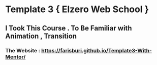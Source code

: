 # Template 3 { Elzero Web School } 
## I Took This Course . To Be Familiar with Animation , Transition
### The Website : https://farisburi.github.io/Template3-With-Mentor/

